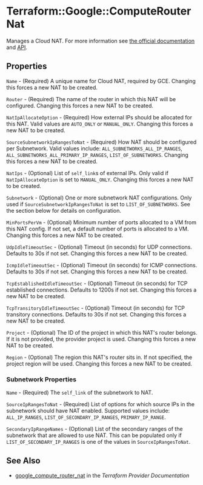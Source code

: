 # Terraform::Google::ComputeRouterNat

Manages a Cloud NAT. For more information see
[the official documentation](https://cloud.google.com/nat/docs/overview)
and
[API](https://cloud.google.com/compute/docs/reference/rest/beta/routers).

## Properties

`Name` - (Required) A unique name for Cloud NAT, required by GCE. Changing
this forces a new NAT to be created.

`Router` - (Required) The name of the router in which this NAT will be configured.
Changing this forces a new NAT to be created.

`NatIpAllocateOption` - (Required) How external IPs should be allocated for
this NAT. Valid values are `AUTO_ONLY` or `MANUAL_ONLY`. Changing this forces
a new NAT to be created.

`SourceSubnetworkIpRangesToNat` - (Required) How NAT should be configured
per Subnetwork. Valid values include: `ALL_SUBNETWORKS_ALL_IP_RANGES`,
`ALL_SUBNETWORKS_ALL_PRIMARY_IP_RANGES`, `LIST_OF_SUBNETWORKS`. Changing
this forces a new NAT to be created.

`NatIps` - (Optional) List of `self_link`s of external IPs. Only valid if
`NatIpAllocateOption` is set to `MANUAL_ONLY`. Changing this forces a
new NAT to be created.

`Subnetwork` - (Optional) One or more subnetwork NAT configurations. Only used
if `SourceSubnetworkIpRangesToNat` is set to `LIST_OF_SUBNETWORKS`. See
the section below for details on configuration.

`MinPortsPerVm` - (Optional) Minimum number of ports allocated to a VM
from this NAT config. If not set, a default number of ports is allocated to a VM.
Changing this forces a new NAT to be created.

`UdpIdleTimeoutSec` - (Optional) Timeout (in seconds) for UDP connections.
Defaults to 30s if not set. Changing this forces a new NAT to be created.

`IcmpIdleTimeoutSec` - (Optional) Timeout (in seconds) for ICMP connections.
Defaults to 30s if not set. Changing this forces a new NAT to be created.

`TcpEstablishedIdleTimeoutSec` - (Optional) Timeout (in seconds) for TCP
established connections. Defaults to 1200s if not set. Changing this forces
a new NAT to be created.

`TcpTransitoryIdleTimeoutSec` - (Optional) Timeout (in seconds) for TCP
transitory connections. Defaults to 30s if not set. Changing this forces a
new NAT to be created.

`Project` - (Optional) The ID of the project in which this NAT's router belongs. If it
is not provided, the provider project is used. Changing this forces a new NAT to be created.

`Region` - (Optional) The region this NAT's router sits in. If not specified,
the project region will be used. Changing this forces a new NAT to be
created.

### Subnetwork Properties

`Name` - (Required) The `self_link` of the subnetwork to NAT.

`SourceIpRangesToNat` - (Required) List of options for which source IPs in the subnetwork
should have NAT enabled. Supported values include: `ALL_IP_RANGES`,
`LIST_OF_SECONDARY_IP_RANGES`, `PRIMARY_IP_RANGE`.

`SecondaryIpRangeNames` - (Optional) List of the secondary ranges of the subnetwork
that are allowed to use NAT. This can be populated only if
`LIST_OF_SECONDARY_IP_RANGES` is one of the values in `SourceIpRangesToNat`.


## See Also

* [google_compute_router_nat](https://www.terraform.io/docs/providers/google/r/compute_router_nat.html) in the _Terraform Provider Documentation_